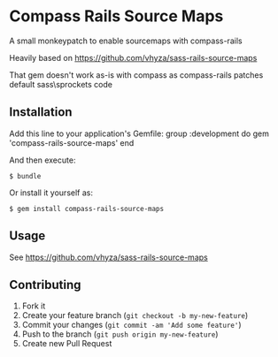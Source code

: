 # Compass Rails Source Maps

A small monkeypatch to enable sourcemaps with compass-rails

Heavily based on https://github.com/vhyza/sass-rails-source-maps

That gem doesn't work as-is with compass as compass-rails patches default sass\sprockets code

## Installation

Add this line to your application's Gemfile:
    group :development do
      gem 'compass-rails-source-maps'
    end

And then execute:

    $ bundle

Or install it yourself as:

    $ gem install compass-rails-source-maps

## Usage

See https://github.com/vhyza/sass-rails-source-maps

## Contributing

1. Fork it
2. Create your feature branch (`git checkout -b my-new-feature`)
3. Commit your changes (`git commit -am 'Add some feature'`)
4. Push to the branch (`git push origin my-new-feature`)
5. Create new Pull Request
